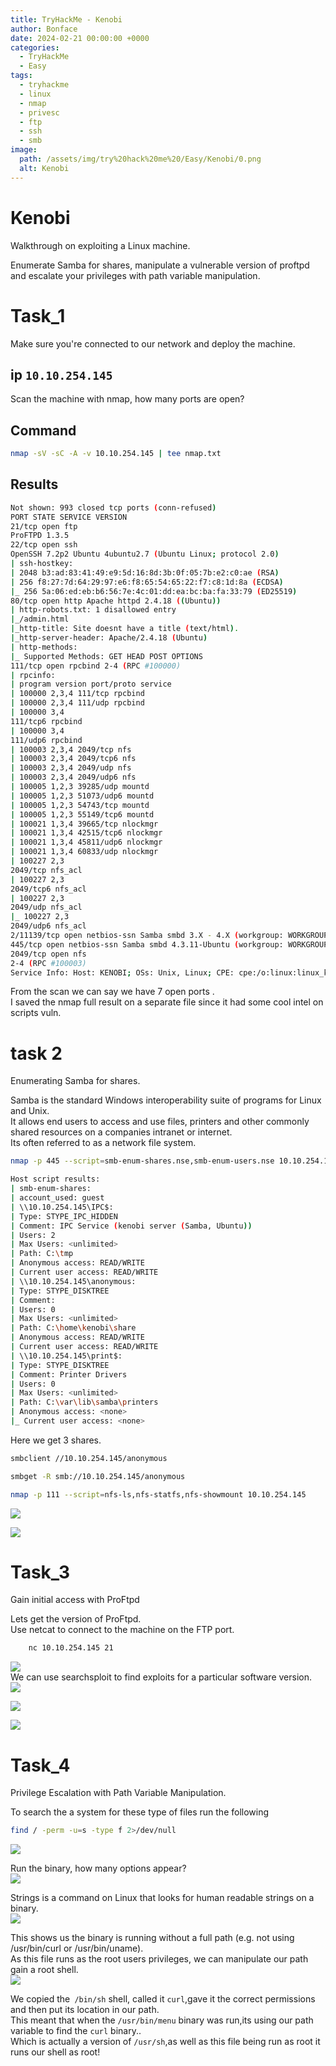 ```yaml
---
title: TryHackMe - Kenobi
author: Bonface
date: 2024-02-21 00:00:00 +0000
categories:
  - TryHackMe
  - Easy
tags:
  - tryhackme
  - linux
  - nmap
  - privesc
  - ftp
  - ssh
  - smb
image:
  path: /assets/img/try%20hack%20me%20/Easy/Kenobi/0.png
  alt: Kenobi
---
```


# Kenobi

Walkthrough on exploiting a Linux machine.  

Enumerate Samba for shares, manipulate a vulnerable version of proftpd and escalate your privileges with path variable manipulation.  

# Task_1

Make sure you're connected to our network and deploy the machine.  

## ip `10.10.254.145`


Scan the machine with nmap, how many ports are open?  

## Command 
```sh
nmap -sV -sC -A -v 10.10.254.145 | tee nmap.txt

```
## Results
```sh
Not shown: 993 closed tcp ports (conn-refused)
PORT STATE SERVICE VERSION
21/tcp open ftp
ProFTPD 1.3.5
22/tcp open ssh
OpenSSH 7.2p2 Ubuntu 4ubuntu2.7 (Ubuntu Linux; protocol 2.0)
| ssh-hostkey:
| 2048 b3:ad:83:41:49:e9:5d:16:8d:3b:0f:05:7b:e2:c0:ae (RSA)
| 256 f8:27:7d:64:29:97:e6:f8:65:54:65:22:f7:c8:1d:8a (ECDSA)
|_ 256 5a:06:ed:eb:b6:56:7e:4c:01:dd:ea:bc:ba:fa:33:79 (ED25519)
80/tcp open http Apache httpd 2.4.18 ((Ubuntu))
| http-robots.txt: 1 disallowed entry
|_/admin.html
|_http-title: Site doesnt have a title (text/html).
|_http-server-header: Apache/2.4.18 (Ubuntu)
| http-methods:
|_ Supported Methods: GET HEAD POST OPTIONS
111/tcp open rpcbind 2-4 (RPC #100000)
| rpcinfo:
| program version port/proto service
| 100000 2,3,4 111/tcp rpcbind
| 100000 2,3,4 111/udp rpcbind
| 100000 3,4
111/tcp6 rpcbind
| 100000 3,4
111/udp6 rpcbind
| 100003 2,3,4 2049/tcp nfs
| 100003 2,3,4 2049/tcp6 nfs
| 100003 2,3,4 2049/udp nfs
| 100003 2,3,4 2049/udp6 nfs
| 100005 1,2,3 39285/udp mountd
| 100005 1,2,3 51073/udp6 mountd
| 100005 1,2,3 54743/tcp mountd
| 100005 1,2,3 55149/tcp6 mountd
| 100021 1,3,4 39665/tcp nlockmgr
| 100021 1,3,4 42515/tcp6 nlockmgr
| 100021 1,3,4 45811/udp6 nlockmgr
| 100021 1,3,4 60833/udp nlockmgr
| 100227 2,3
2049/tcp nfs_acl
| 100227 2,3
2049/tcp6 nfs_acl
| 100227 2,3
2049/udp nfs_acl
|_ 100227 2,3
2049/udp6 nfs_acl
2/11139/tcp open netbios-ssn Samba smbd 3.X - 4.X (workgroup: WORKGROUP)
445/tcp open netbios-ssn Samba smbd 4.3.11-Ubuntu (workgroup: WORKGROUP)
2049/tcp open nfs
2-4 (RPC #100003)
Service Info: Host: KENOBI; OSs: Unix, Linux; CPE: cpe:/o:linux:linux_kernel
```

From the scan we can say we have 7 open ports .  
I saved the nmap full result on a separate file since it had some cool intel on scripts vuln.  

# task 2  

Enumerating Samba for shares.  

Samba is the standard Windows interoperability suite of programs for Linux and Unix.  
It allows end users to access and use files, printers and other commonly shared resources on a companies intranet or internet.  
Its often referred to as a network file system.  

```sh
nmap -p 445 --script=smb-enum-shares.nse,smb-enum-users.nse 10.10.254.145
```
```sh
Host script results:
| smb-enum-shares:
| account_used: guest
| \\10.10.254.145\IPC$:
| Type: STYPE_IPC_HIDDEN
| Comment: IPC Service (kenobi server (Samba, Ubuntu))
| Users: 2
| Max Users: <unlimited>
| Path: C:\tmp
| Anonymous access: READ/WRITE
| Current user access: READ/WRITE
| \\10.10.254.145\anonymous:
| Type: STYPE_DISKTREE
| Comment:
| Users: 0
| Max Users: <unlimited>
| Path: C:\home\kenobi\share
| Anonymous access: READ/WRITE
| Current user access: READ/WRITE
| \\10.10.254.145\print$:
| Type: STYPE_DISKTREE
| Comment: Printer Drivers
| Users: 0
| Max Users: <unlimited>
| Path: C:\var\lib\samba\printers
| Anonymous access: <none>
|_ Current user access: <none>
```

Here we get 3 shares.
```sh
smbclient //10.10.254.145/anonymous

smbget -R smb://10.10.254.145/anonymous

nmap -p 111 --script=nfs-ls,nfs-statfs,nfs-showmount 10.10.254.145

```
![](../assets/img/try_hack_me/Easy/Kenobi/1.png)

![](../assets/img/try_hack_me/Easy/Kenobi/2.png)



# Task_3
Gain initial access with ProFtpd  

Lets get the version of ProFtpd.  
Use netcat to connect to the machine on the FTP port.  
```sh
	nc 10.10.254.145 21
```
![](../assets/img/try_hack_me/Easy/Kenobi/3.png)  
We can use searchsploit to find exploits for a particular software version.   
![](../assets/img/try_hack_me/Easy/Kenobi/4.png)  

![](../assets/img/try_hack_me/Easy/Kenobi/5.png)  

![](../assets/img/try_hack_me/Easy/Kenobi/6.png)  

# Task_4
Privilege Escalation with Path Variable Manipulation. 

To search the a system for these type of files run the following
```sh
find / -perm -u=s -type f 2>/dev/null
```
![](../assets/img/try_hack_me/Easy/Kenobi/7.png)

Run the binary, how many options appear?  
![](../assets/img/try_hack_me/Easy/Kenobi/8.png)

Strings is a command on Linux that looks for human readable strings on a binary.  
![](../assets/img/try_hack_me/Easy/Kenobi/9.png)

This shows us the binary is running without a full path (e.g. not using /usr/bin/curl or /usr/bin/uname).  
As this file runs as the root users privileges, we can manipulate our path gain a root shell.  
![](../assets/img/try_hack_me/Easy/Kenobi/10.png)

We copied the` /bin/sh` shell, called it `curl`,gave it the correct permissions and then put its location in our path.  
This meant that when the `/usr/bin/menu` binary was run,its using our path variable to find the `curl` binary..  
Which is actually a version of `/usr/sh`,as well as this file being run as root it runs our shell as root!  
